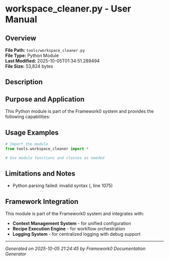 # workspace_cleaner.py - User Manual

## Overview
**File Path:** `tools/workspace_cleaner.py`  
**File Type:** Python Module  
**Last Modified:** 2025-10-05T01:34:51.289494  
**File Size:** 53,824 bytes  

## Description


## Purpose and Application
This Python module is part of the Framework0 system and provides the following capabilities:

## Usage Examples

```python
# Import the module
from tools.workspace_cleaner import *

# Use module functions and classes as needed
```


## Limitations and Notes

- Python parsing failed: invalid syntax (<unknown>, line 1075)


## Framework Integration

This module is part of the Framework0 system and integrates with:

- **Context Management System** - for unified configuration
- **Recipe Execution Engine** - for workflow orchestration
- **Logging System** - for centralized logging with debug support


---
*Generated on 2025-10-05 21:24:45 by Framework0 Documentation Generator*
